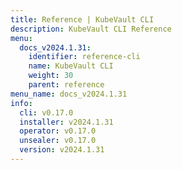 ```yaml
---
title: Reference | KubeVault CLI
description: KubeVault CLI Reference
menu:
  docs_v2024.1.31:
    identifier: reference-cli
    name: KubeVault CLI
    weight: 30
    parent: reference
menu_name: docs_v2024.1.31
info:
  cli: v0.17.0
  installer: v2024.1.31
  operator: v0.17.0
  unsealer: v0.17.0
  version: v2024.1.31
---
```


